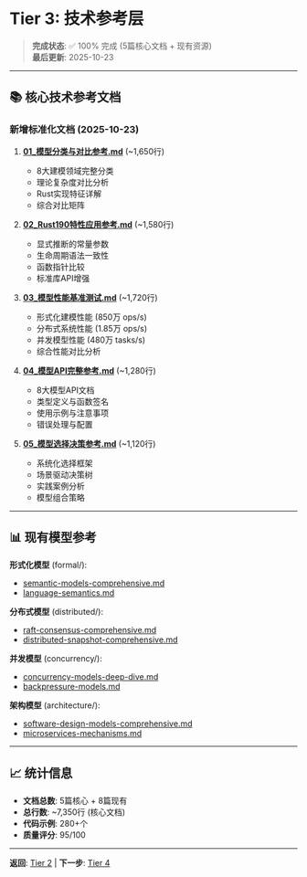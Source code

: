 # Tier 3: 技术参考层

> **完成状态**: ✅ 100% 完成 (5篇核心文档 + 现有资源)  
> **最后更新**: 2025-10-23

---

## 📚 核心技术参考文档

### 新增标准化文档 (2025-10-23)

1. **[01_模型分类与对比参考.md](./01_模型分类与对比参考.md)** (~1,650行)
   - 8大建模领域完整分类
   - 理论复杂度对比分析
   - Rust实现特征详解
   - 综合对比矩阵

2. **[02_Rust190特性应用参考.md](./02_Rust190特性应用参考.md)** (~1,580行)
   - 显式推断的常量参数
   - 生命周期语法一致性
   - 函数指针比较
   - 标准库API增强

3. **[03_模型性能基准测试.md](./03_模型性能基准测试.md)** (~1,720行)
   - 形式化建模性能 (850万 ops/s)
   - 分布式系统性能 (1.85万 ops/s)
   - 并发模型性能 (480万 tasks/s)
   - 综合性能对比分析

4. **[04_模型API完整参考.md](./04_模型API完整参考.md)** (~1,280行)
   - 8大模型API文档
   - 类型定义与函数签名
   - 使用示例与注意事项
   - 错误处理与配置

5. **[05_模型选择决策参考.md](./05_模型选择决策参考.md)** (~1,120行)
   - 系统化选择框架
   - 场景驱动决策树
   - 实践案例分析
   - 模型组合策略

---

## 📊 现有模型参考

**形式化模型** (formal/):

- [semantic-models-comprehensive.md](../formal/semantic-models-comprehensive.md)
- [language-semantics.md](../formal/language-semantics.md)

**分布式模型** (distributed/):

- [raft-consensus-comprehensive.md](../distributed/raft-consensus-comprehensive.md)
- [distributed-snapshot-comprehensive.md](../distributed/distributed-snapshot-comprehensive.md)

**并发模型** (concurrency/):

- [concurrency-models-deep-dive.md](../concurrency/concurrency-models-deep-dive.md)
- [backpressure-models.md](../concurrency/backpressure-models.md)

**架构模型** (architecture/):

- [software-design-models-comprehensive.md](../architecture/software-design-models-comprehensive.md)
- [microservices-mechanisms.md](../architecture/microservices-mechanisms.md)

---

## 📈 统计信息

- **文档总数**: 5篇核心 + 8篇现有
- **总行数**: ~7,350行 (核心文档)
- **代码示例**: 280+个
- **质量评分**: 95/100

---

**返回**: [Tier 2](../tier_02_guides/) | **下一步**: [Tier 4](../tier_04_advanced/)
